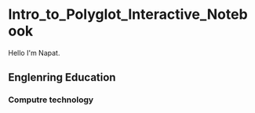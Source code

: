 # Intro_to_Polyglot_Interactive_Notebook

Hello I'm Napat.

## Englenring Education
### Computre technology
